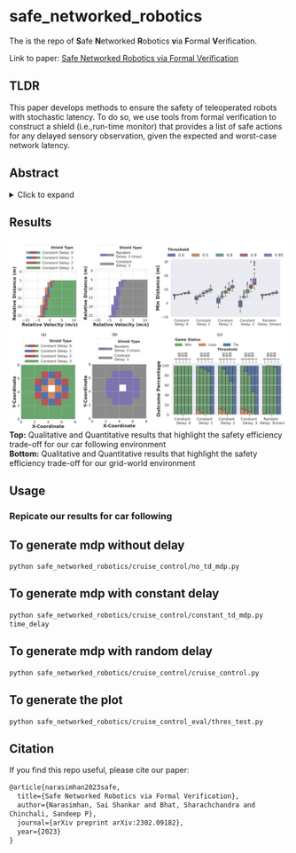 # safe_networked_robotics
The is the repo of **S**afe **N**etworked **R**obotics **v**ia **F**ormal **V**erification. 

Link to paper: [Safe Networked Robotics via Formal Verification](https://arxiv.org/abs/2302.09182)


## TLDR
This paper develops methods to ensure the safety of teleoperated robots with stochastic latency. To do so, we use tools from formal verification to construct a shield (i.e.,run-time monitor) that provides a list of safe actions for any delayed sensory observation, given the expected and worst-case network latency.

## Abstract
<details>
<summary>Click to expand</summary>
Autonomous robots must utilize rich sensory data to make safe control decisions. Often, compute-constrained robots require assistance from remote computation (“the cloud”) if they need to invoke compute-intensive Deep Neural Network perception or control models. Likewise, a robot can be remotely teleoperated by a human during risky scenarios. However, this assistance comes at the cost of a time delay due to network latency, resulting in stale/delayed observations being used in the cloud to compute the control commands for the present
robot state. Such communication delays could potentially lead to the violation of essential safety properties, such as collision
avoidance. This paper develops methods to ensure the safety of teleoperated robots with stochastic latency. To do so, we use tools from formal verification to construct a shield (i.e., run-time monitor) that provides a list of safe actions for any delayed sensory observation, given the expected and worst-case network latency. Our shield is minimally intrusive and enables networked robots to satisfy key safety constraints, expressed as temporal logic specifications, with high probability. Our approach gracefully improves a teleoperated robot’s safety vs. efficiency trade-off as a function of network latency, allowing us to quantify performance gains for WiFi or even future 5G networks. We demonstrate our approach on a real F1/10th autonomous vehicle that navigates in crowded indoor environments and transmits rich LiDAR sensory data over congested WiFi links.
</details>

## Results
![results](safe_networked_robotics/demo_plots/sim_results.png "results")
**Top:** Qualitative and Quantitative results that highlight the safety efficiency trade-off for our car following environment  
**Bottom:** Qualitative and Quantitative results that highlight the safety efficiency trade-off for our grid-world environment  


## Usage

### Repicate our results for car following
## To generate mdp without delay 
```
python safe_networked_robotics/cruise_control/no_td_mdp.py
```
## To generate mdp with constant delay 
```
python safe_networked_robotics/cruise_control/constant_td_mdp.py time_delay
```
## To generate mdp with random delay
```
python safe_networked_robotics/cruise_control/cruise_control.py
```
## To generate the plot 
```
python safe_networked_robotics/cruise_control_eval/thres_test.py
```

## Citation
If you find this repo useful, please cite our paper:
```
@article{narasimhan2023safe,
  title={Safe Networked Robotics via Formal Verification},
  author={Narasimhan, Sai Shankar and Bhat, Sharachchandra and Chinchali, Sandeep P},
  journal={arXiv preprint arXiv:2302.09182},
  year={2023}
}
```
